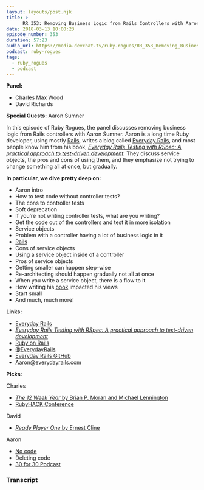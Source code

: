 ```yaml
---
layout: layouts/post.njk
title: >
      RR 353: Removing Business Logic from Rails Controllers with Aaron Sumner
date: 2018-03-13 10:00:23
episode_number: 353
duration: 57:23
audio_url: https://media.devchat.tv/ruby-rogues/RR_353_Removing_Business_Logic_from_Rails_Controllers_with_Aaron_Sumner.mp3
podcast: ruby-rogues
tags: 
  - ruby_rogues
  - podcast
---
```


 **Panel:**

- Charles Max Wood
- David Richards

**Special Guests:** Aaron Sumner

In this episode of Ruby Rogues, the panel discusses removing business logic from Rails controllers with Aaron Sumner. Aaron is a long time Ruby developer, using mostly [Rails](http://rubyonrails.org/), writes a blog called [Everyday Rails](https://everydayrails.com/), and most people know him from his book, [_Everyday Rails Testing with RSpec: A practical approach to test-driven development_](https://www.amazon.com/Everyday-Rails-Testing-RSpec-test-driven-ebook/dp/B077S8QCG2)_._ They discuss service objects, the pros and cons of using them, and they emphasize not trying to change something all at once, but gradually.

**In particular, we dive pretty deep on:**

- Aaron intro
- How to test code without controller tests?
- The cons to controller tests
- Soft deprecation
- If you’re not writing controller tests, what are you writing?
- Get the code out of the controllers and test it in more isolation
- Service objects 
- Problem with a controller having a lot of business logic in it
- [Rails](http://rubyonrails.org/)
- Cons of service objects
- Using a service object inside of a controller
- Pros of service objects
- Getting smaller can happen step-wise
- Re-architecting should happen gradually not all at once
- When you write a service object, there is a flow to it
- How writing his [book](https://www.amazon.com/Everyday-Rails-Testing-RSpec-test-driven-ebook/dp/B077S8QCG2) impacted his views
- Start small
- And much, much more!

**Links:**

- [Everyday Rails](https://everydayrails.com/)
- [_Everyday Rails Testing with RSpec: A practical approach to test-driven development_](https://www.amazon.com/Everyday-Rails-Testing-RSpec-test-driven-ebook/dp/B077S8QCG2)
- [Ruby on Rails](http://rubyonrails.org/)
- [@EverydayRails](https://twitter.com/everydayrails)
- [Everyday Rails GitHub](https://github.com/everydayrails)
- [Aaron@everydayrails.com](mailto:Aaron@everydayrails.com)

**Picks:**

Charles

- [_The 12 Week Year_ by Brian P. Moran and Michael Lennington](https://www.amazon.com/12-Week-Year-Others-Months/dp/1118509234)
- [RubyHACK Conference](http://rubyhack.com/)

David

- [_Ready Player One_ by Ernest Cline](https://www.amazon.com/Ready-Player-One-Ernest-Cline/dp/0307887448)

Aaron

- [No code](https://github.com/kelseyhightower/nocode)
- Deleting code
- [30 for 30 Podcast](https://30for30podcasts.com/)


### Transcript


